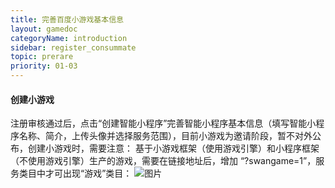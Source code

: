 ```yaml
---
title: 完善百度小游戏基本信息
layout: gamedoc
categoryName: introduction
sidebar: register_consummate
topic: prerare
priority: 01-03
---
```



#### 创建小游戏
注册审核通过后，点击“创建智能小程序”完善智能小程序基本信息（填写智能小程序名称、简介，上传头像并选择服务范围），目前小游戏为邀请阶段，暂不对外公布，创建小游戏时，需要注意：
基于小游戏框架（使用游戏引擎）和小程序框架（不使用游戏引擎）生产的游戏，需要在链接地址后，增加 “?swangame=1”，服务类目中才可出现“游戏”类目：
 ![图片](/img/introduction/newadd01.png)